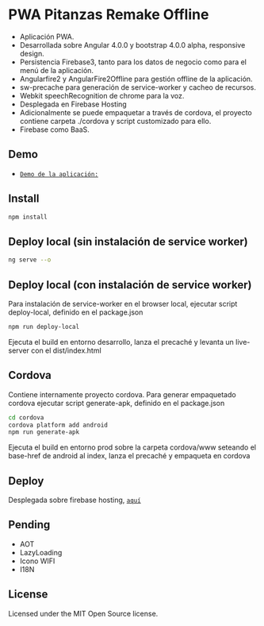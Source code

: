 # PWA Pitanzas Remake Offline
- Aplicación PWA. 
- Desarrollada sobre Angular 4.0.0 y bootstrap 4.0.0 alpha, responsive design. 
- Persistencia Firebase3, tanto para los datos de negocio como para el menú de la aplicación.
- Angularfire2 y AngularFire2Offline para gestión offline de la aplicación. 
- sw-precache para generación de service-worker y cacheo de recursos. 
- Webkit speechRecognition de chrome para la voz.
- Desplegada en Firebase Hosting
- Adicionalmente se puede empaquetar a través de cordova, el proyecto contiene carpeta ./cordova y script customizado para ello.  
- Firebase como BaaS.

## Demo
- [`Demo de la aplicación:`](https://pitanzas-public.firebaseapp.com/)

## Install

```bash
npm install
```

## Deploy local (sin instalación de service worker)

```bash
ng serve --o
```
## Deploy local (con instalación de service worker)
Para instalación de service-worker en el browser local, ejecutar script deploy-local, definido en el package.json 
```bash
npm run deploy-local
```
Ejecuta el build en entorno desarrollo, lanza el precaché y levanta un live-server con el dist/index.html

## Cordova
Contiene internamente proyecto cordova. Para generar empaquetado cordova ejecutar script generate-apk, definido en el package.json
```bash
cd cordova
cordova platform add android
npm run generate-apk
```

Ejecuta el build en entorno prod sobre la carpeta cordova/www seteando el base-href de android al index, lanza el precaché y empaqueta en cordova

## Deploy
Desplegada sobre firebase hosting, [`aquí`](https://pitanzas-public.firebaseapp.com/)

## Pending
- AOT
- LazyLoading
- Icono WIFI
- I18N

## License
Licensed under the MIT Open Source license.
